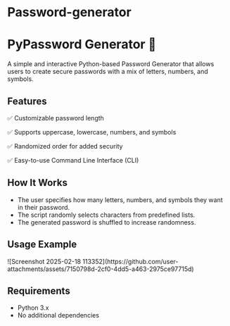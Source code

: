# Password-generator
<h1>PyPassword Generator 🔑</h1>

<p>A simple and interactive Python-based Password Generator that allows users to create secure passwords with a mix of letters, numbers, and symbols.</p>

<h2>Features</h2>

<p>✅ Customizable password length</p>
<p>✅ Supports uppercase, lowercase, numbers, and symbols</p>
<p>✅ Randomized order for added security</p>
<p>✅ Easy-to-use Command Line Interface (CLI)</p>

<h2>How It Works</h2>

<ul>
<li>The user specifies how many letters, numbers, and symbols they want in their password.</li>
<li>The script randomly selects characters from predefined lists.</li>
<li>The generated password is shuffled to increase randomness.</li>
</ul>

<h2>Usage Example</h2>
![Screenshot 2025-02-18 113352](https://github.com/user-attachments/assets/7150798d-2cf0-4dd5-a463-2975ce97715d)


<h2>Requirements</h2>
<ul><li>Python 3.x</li>
<li>No additional dependencies</li></ul>


